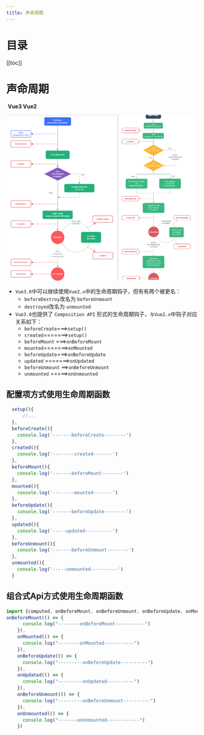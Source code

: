 ```yaml
---
title: 声命周期
---
```

# 目录

[[toc]]

# 声命周期

​                                                       **Vue3										                                       Vue2**

![image-20221215093707531.png](./img/1674481597256-5d0a3ae4-a05a-4060-9387-16a084b6ffd2.png)

- `Vue3.0`中可以继续使用`Vue2.x`中的生命周期钩子，但有有两个被更名：
   - `beforeDestroy`改名为 `beforeUnmount`
   - `destroyed`改名为 `unmounted`
- `Vue3.0`也提供了 `Composition API` 形式的生命周期钩子，`与Vue2.x`中钩子对应关系如下：
   - `beforeCreate`===>`setup()`
   - `created`=======>`setup()`
   - `beforeMount` ===>`onBeforeMount`
   - `mounted`=======>`onMounted`
   - `beforeUpdate`===>`onBeforeUpdate`
   - `updated` =======>`onUpdated`
   - `beforeUnmount` ==>`onBeforeUnmount`
   - `unmounted` =====>`onUnmounted`
## 配置项方式使用生命周期函数

```javascript
  setup(){
      //...
  },
  beforeCreate(){
    console.log('-------beforeCreate--------')
  },
  created(){
    console.log('--------created-------')
  },
  beforeMount(){
    console.log('-------beforeMount--------')
  },
  mounted(){
    console.log('--------mounted-------')
  },
  beforeUpdate(){
    console.log('-------beforeUpdate--------')
  },
  updated(){
    console.log('-----updated----------')
  },
  beforeUnmount(){
    console.log('-------beforeUnmount--------')
  },
  unmounted(){
    console.log('-----unmounted----------')
  }
```
## 组合式Api方式使用生命周期函数
```javascript
import {computed, onBeforeMount, onBeforeUnmount, onBeforeUpdate, onMounted, onUnmounted, onUpdated, reactive} from 'vue'
onBeforeMount(() => {
      console.log("--------onBeforeMount-----------")
    }),
    onMounted(() => {
      console.log("--------onMounted-----------")
    }),
    onBeforeUpdate(() => {
      console.log("---------onBeforeUpdate----------")
    }),
    onUpdated(() => {
      console.log("---------onUpdated----------")
    }),
    onBeforeUnmount(() => {
      console.log("---------onBeforeUnmount----------")
    }),
    onUnmounted(() => {
      console.log("-------onUnmounted------------")
    })
```

